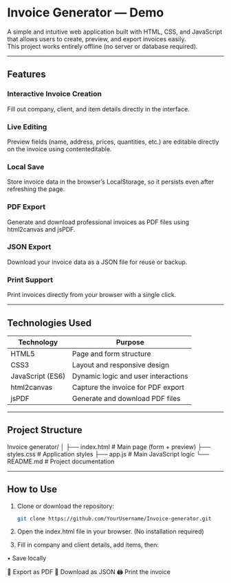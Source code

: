 #  Invoice Generator — Demo

A simple and intuitive web application built with HTML, CSS, and JavaScript that allows users to create, preview, and export invoices easily.  
This project works entirely offline (no server or database required).

---

##  Features

### Interactive Invoice Creation  
Fill out company, client, and item details directly in the interface.  

### Live Editing  
Preview fields (name, address, prices, quantities, etc.) are editable directly on the invoice using contenteditable.  

### Local Save  
Store invoice data in the browser’s LocalStorage, so it persists even after refreshing the page.  

### PDF Export  
Generate and download professional invoices as PDF files using html2canvas and jsPDF.  

### JSON Export  
Download your invoice data as a JSON file for reuse or backup.  

### Print Support  
Print invoices directly from your browser with a single click.  

---

##  Technologies Used

| Technology | Purpose |
|-------------|----------|
| HTML5 | Page and form structure |
| CSS3 | Layout and responsive design |
| JavaScript (ES6) | Dynamic logic and user interactions |
| html2canvas | Capture the invoice for PDF export |
| jsPDF | Generate and download PDF files |

---

##  Project Structure

Invoice generator/ │ ├── index.html        # Main page (form + preview) 
├── styles.css        # Application styles 
├── app.js            # Main JavaScript logic 
└── README.md         # Project documentation

---

##  How to Use

1. Clone or download the repository:
   ```bash
   git clone https://github.com/YourUsername/Invoice-generator.git
   ```
2. Open the index.html file in your browser.
(No installation required)

3. Fill in company and client details, add items, then:
   
• Save locally

📄 Export as PDF
🧾 Download as JSON
🖨️ Print the invoice
